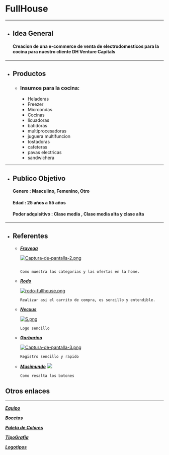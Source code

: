 # FullHouse
___

+ ##  __Idea General__
    
    #### Creacion de una e-commerce de venta de electrodomesticos para la cocina para nuestro cliente DH Venture Capitals

___

+ ##  __Productos__
   
   - ### Insumos para la cocina:
    
      + Heladeras
      + Freezer
      + Microondas
      + Cocinas
      + licuadoras
      + batidoras
      + multiprocesadoras
      + juguera multifuncion
      + tostadoras
      + cafeteras
      + pavas electricas
      + sandwichera
     
___



+ ## __Publico Objetivo__
    
   #### Genero : Masculino, Femenino, Otro
   #### Edad : 25 años a 55 años
   #### Poder adquisitivo : Clase media , Clase media alta y clase alta
   
___


+ ## __Referentes__

     - [___Fravega___](https://www.fravega.com/)
      
        [![Captura-de-pantalla-2.png](https://i.postimg.cc/FRcHDHm7/Captura-de-pantalla-2.png)](https://postimg.cc/9Rm2fVDh)
        ```

        Como muestra las categorias y las ofertas en la home.
        
     - [___Rodo___](https://rodo.com.ar/)
     
        [![rodo-fullhouse.png](https://i.postimg.cc/nrkDy1Kd/rodo-fullhouse.png)](https://postimg.cc/2L1yvhKv)
        ```
        Realizar asi el carrito de compra, es sencillo y entendible.

     - [___Necxus___](https://www.necxus.com.ar/)

        [![S.png](https://i.postimg.cc/Gp1MRqHh/S.png)](https://postimg.cc/pmqQYQfg)
        ```
        Logo sencillo 
        
     - [___Garbarino___](https://www.garbarino.com)
     
       [![Captura-de-pantalla-3.png](https://i.postimg.cc/ZYGqTZgn/Captura-de-pantalla-3.png)](https://postimg.cc/hh0nsFKR)
       ```
       Registro sencillo y rapido
       
     - [___Musimundo___](https://www.musimundo.com/electrohogar/heladeras/heladera-cycle-defrost-standard-electric-ste-2f1600b-blanco/p/00240151)
       ![](https://github.com/jerebustos/Grupo-7-FullHouse/blob/master/Dise%C3%B1o/imagenes/musimundo.png)
       ```
       Como resalta los botones 
       
## __Otros enlaces__
___
        
        

[***Equipo***](Equipo.md)

[***Bocetos***](Diseño/bocetos.md)

[***Paleta de Colores***](Diseño/Colores.md)

[***TipoGrafia***](Diseño/tipografia.md)

[***Logotipos***](Diseño/Logotipos.md)

